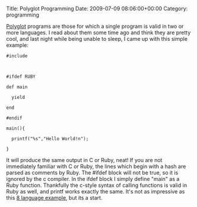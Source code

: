 Title: Polyglot Programming
Date: 2009-07-09 08:06:00+00:00
Category: programming

[Polyglot](http://en.wikipedia.org/wiki/Polyglot_%28computing%29) programs are
those for which a single program is valid in two or more languages. I read
about them some time ago and think they are pretty cool, and last night while
being unable to sleep, I came up with this simple example:

  
  
  

  

    
    #include   
      
      
      
    #ifdef RUBY  
      
    def main  
      
      yield  
      
    end  
      
    #endif  
      
    main(){  
      
      printf("%s","Hello World!n");  
      
    }

  

  
  

  
  
  
It will produce the same output in C or Ruby, neat! If you are not immediately
familiar with C or Ruby, the lines which begin with a hash are parsed as
comments by Ruby. The #ifdef block will not be true, so it is ignored by the c
compiler. In the ifdef block I simply define "main" as a Ruby function.
Thankfully the c-style syntax of calling functions is valid in Ruby as well,
and printf works exactly the same. It's not as impressive as this [8 language
example](http://ideology.com.au/polyglot/polyglot.txt), but its a start.

